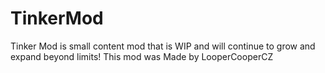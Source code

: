 # TinkerMod
Tinker Mod is small content mod that is WIP and will continue to grow and expand beyond limits!   This mod was Made by LooperCooperCZ
